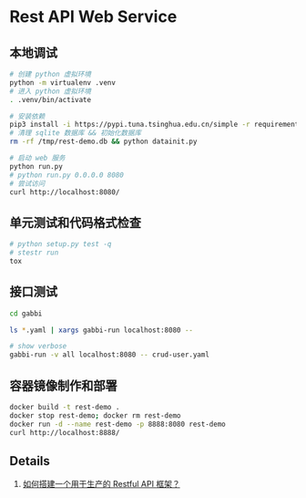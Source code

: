 # Rest API Web Service

## 本地调试

```bash
# 创建 python 虚拟环境
python -m virtualenv .venv
# 进入 python 虚拟环境
. .venv/bin/activate

# 安装依赖
pip3 install -i https://pypi.tuna.tsinghua.edu.cn/simple -r requirements.txt
# 清理 sqlite 数据库 && 初始化数据库
rm -rf /tmp/rest-demo.db && python datainit.py

# 启动 web 服务
python run.py
# python run.py 0.0.0.0 8080
# 尝试访问
curl http://localhost:8080/
```

## 单元测试和代码格式检查

```bash
# python setup.py test -q
# stestr run
tox
```

## 接口测试

```bash
cd gabbi

ls *.yaml | xargs gabbi-run localhost:8080 --

# show verbose
gabbi-run -v all localhost:8080 -- crud-user.yaml
```

## 容器镜像制作和部署

```bash
docker build -t rest-demo .
docker stop rest-demo; docker rm rest-demo
docker run -d --name rest-demo -p 8888:8080 rest-demo
curl http://localhost:8888/
```

## Details

1. [如何搭建一个用于生产的 Restful API 框架？](doc/how-to-build-rest-api-web-service.md)
